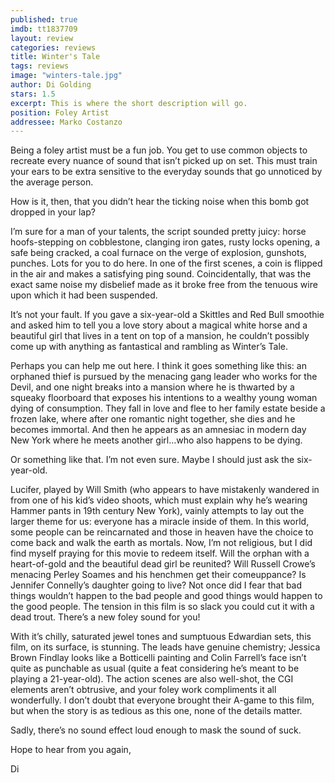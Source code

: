 ```yaml
---
published: true
imdb: tt1837709
layout: review
categories: reviews
title: Winter's Tale
tags: reviews
image: "winters-tale.jpg"
author: Di Golding
stars: 1.5
excerpt: This is where the short description will go.
position: Foley Artist
addressee: Marko Costanzo
---
```


Being a foley artist must be a fun job. You get to use common objects to recreate every nuance of sound that isn’t picked up on set. This must train your ears to be extra sensitive to the everyday sounds that go unnoticed by the average person.

How is it, then, that you didn’t hear the ticking noise when this bomb got dropped in your lap?

I’m sure for a man of your talents, the script sounded pretty juicy: horse hoofs-stepping on cobblestone, clanging iron gates, rusty locks opening, a safe being cracked, a coal furnace on the verge of explosion, gunshots, punches. Lots for you to do here. In one of the first scenes, a coin is flipped in the air and makes a satisfying ping sound. Coincidentally, that was the exact same noise my disbelief made as it broke free from the tenuous wire upon which it had been suspended.

It’s not your fault. If you gave a six-year-old a Skittles and Red Bull smoothie and asked him to tell you a love story about a magical white horse and a beautiful girl that lives in a tent on top of a mansion, he couldn’t possibly come up with anything as fantastical and rambling as Winter’s Tale.

Perhaps you can help me out here. I think it goes something like this: an orphaned thief is pursued by the menacing gang leader who works for the Devil, and one night breaks into a mansion where he is thwarted by a squeaky floorboard that exposes his intentions to a wealthy young woman dying of consumption. They fall in love and flee to her family estate beside a frozen lake, where after one romantic night together, she dies and he becomes immortal. And then he appears as an amnesiac in modern day New York where he meets another girl…who also happens to be dying. 

Or something like that. I’m not even sure. Maybe I should just ask the six-year-old.

Lucifer, played by Will Smith (who appears to have mistakenly wandered in from one of his kid’s video shoots, which must explain why he’s wearing Hammer pants in 19th century New York), vainly attempts to lay out the larger theme for us: everyone has a miracle inside of them. In this world, some people can be reincarnated and those in heaven have the choice to come back and walk the earth as mortals. Now, I’m not religious, but I did find myself praying for this movie to redeem itself. Will the orphan with a heart-of-gold and the beautiful dead girl be reunited? Will Russell Crowe’s menacing Perley Soames and his henchmen get their comeuppance? Is Jennifer Connelly’s daughter going to live? Not once did I fear that bad things wouldn’t happen to the bad people and good things would happen to the good people. The tension in this film is so slack you could cut it with a dead trout. There’s a new foley sound for you!

With it’s chilly, saturated jewel tones and sumptuous Edwardian sets, this film, on its surface, is stunning. The leads have genuine chemistry; Jessica Brown Findlay looks like a Botticelli painting and Colin Farrell’s face isn’t quite as punchable as usual (quite a feat considering he’s meant to be playing a 21-year-old). The action scenes are also well-shot, the CGI elements aren’t obtrusive, and your foley work compliments it all wonderfully. I don’t doubt that everyone brought their A-game to this film, but when the story is as tedious as this one, none of the details matter.

Sadly, there’s no sound effect loud enough to mask the sound of suck. 

Hope to hear from you again,

Di